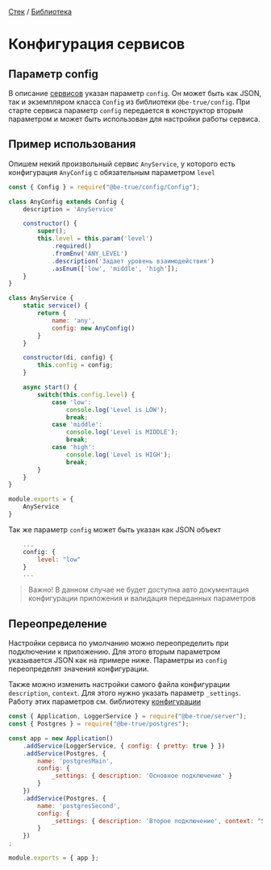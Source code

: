 [Стек](../../../README.md) / [Библиотека](../README.md)
# Конфигурация сервисов

## Параметр config
В описание [сервисов](./service.md) указан параметр `config`. Он может быть как JSON, так и экземпляром класса `Config` из библиотеки `@be-true/config`. При старте сервиса параметр `config` передается в конструктор вторым параметром и может быть использован для настройки работы сервиса.

## Пример использования

Опишем некий произвольный сервис `AnyService`, у которого есть конфигурация `AnyConfig` с обязательным параметром `level`

```javascript
const { Config } = require("@be-true/config/Config");

class AnyConfig extends Config {
    description = 'AnyService'

    constructor() {
        super();
        this.level = this.param('level')
            .required()
            .fromEnv('ANY_LEVEL')
            .description('Задает уровень взаимодействия')
            .asEnum(['low', 'middle', 'high']);
    }
}

class AnyService {
    static service() {
        return {
            name: 'any',
            config: new AnyConfig()
        }
    }

    constructor(di, config) {
        this.config = config;
    }

    async start() {
        switch(this.config.level) {
            case 'low':
                console.log('Level is LOW');
                break;
            case 'middle':
                console.log('Level is MIDDLE');
                break;
            case 'high':
                console.log('Level is HIGH');
                break;
        }
    }
}

module.exports = {
    AnyService
}
```

Так же параметр `config` может быть указан как JSON объект 

```javascript
    ...
    config: {
        level: "low"
    }
    ...
```

> Важно! В данном случае не будет доступна авто документация конфигурации приложения и валидация переданных параметров

## Переопределение

Настройки сервиса по умолчанию можно переопределить при подключении к приложению. 
Для этого вторым параметром указывается JSON как на примере ниже. Параметры из `config` переопределят значения конфигурации.

Также можно изменить настройки самого файла конфигурации `description`, `context`. 
Для этого нужно указать параметр `_settings`. Работу этих параметров см. библиотеку [конфигурации](../../config/README.md)

```javascript
const { Application, LoggerService } = require("@be-true/server");
const { Postgres } = require("@be-true/postgres");

const app = new Application()
    .addService(LoggerService, { config: { pretty: true } })
    .addService(Postgres, { 
        name: 'postgresMain', 
        config: { 
            _settings: { description: 'Основное подключение' } 
        }
    })
    .addService(Postgres, { 
        name: 'postgresSecond', 
        config: { 
            _settings: { description: 'Второе подключение', context: "SECOND" } 
        }
    })
;

module.exports = { app };
```